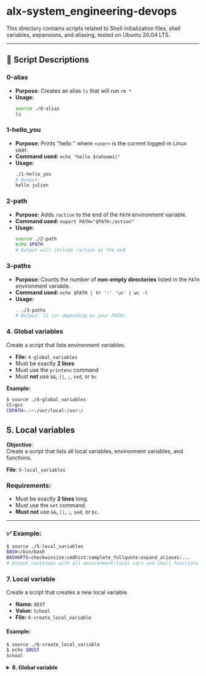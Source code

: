 # alx-system_engineering-devops

This directory contains scripts related to Shell initialization files, shell variables, expansions, and aliasing, tested on Ubuntu 20.04 LTS.

---

## 📄 Script Descriptions

### 0-alias
- **Purpose:** Creates an alias `ls` that will run `rm *`
- **Usage:**
  ```bash
  source ./0-alias
  ls     

### 1-hello_you
- **Purpose:** Prints "hello <user>" where `<user>` is the current logged-in Linux user.
- **Command used:** `echo "hello $(whoami)"`
- **Usage:**
  ```bash
  ./1-hello_you
  # Output:
  hello julien

### 2-path
- **Purpose:** Adds `/action` to the end of the `PATH` environment variable.
- **Command used:** `export PATH="$PATH:/action"`
- **Usage:**
  ```bash
  source ./2-path
  echo $PATH
  # Output will include /action at the end

### 3-paths
- **Purpose:** Counts the number of **non-empty directories** listed in the `PATH` environment variable.
- **Command used:** `echo $PATH | tr ':' '\n' | wc -l`
- **Usage:**
  ```bash
  . ./3-paths
  # Output: 11 (or depending on your PATH)

### 4. Global variables

Create a script that lists environment variables.

- **File:** `4-global_variables`
- Must be exactly **2 lines**
- Must use the `printenv` command
- Must **not** use `&&`, `||`, `;`, `sed`, or `bc`

**Example:**
```bash
$ source ./4-global_variables
CC=gcc
CDPATH=.:~:/usr/local:/usr:/

```

## 5. Local variables

**Objective**:  
Create a script that lists all local variables, environment variables, and functions.

**File**: `5-local_variables`

### Requirements:
- Must be exactly **2 lines** long.
- Must use the `set` command.
- **Must not** use `&&`, `||`, `;`, `sed`, or `bc`.

---

### ✅ Example:

```bash
$ source ./5-local_variables
BASH=/bin/bash
BASHOPTS=checkwinsize:cmdhist:complete_fullquote:expand_aliases:...
# Output continues with all environment/local vars and shell functions
```

### 7. Local variable

Create a script that creates a new local variable.

- **Name:** `BEST`  
- **Value:** `School`  
- **File:** `6-create_local_variable`

#### Example:
```bash
$ source ./6-create_local_variable
$ echo $BEST
School
```

<details>
<summary><strong>8. Global variable</strong></summary>

Create a script that creates a new global variable.

- **Name:** `BEST`  
- **Value:** `School`  
- **File:** `7-create_global_variable`

<details>
<summary>Example:</summary>

```bash
$ source ./7-create_global_variable
$ echo $BEST
School
</details> </details> 
```

<details>
<summary><strong>9. Every addition to true knowledge is an addition to human power</strong></summary>

Write a script that prints the result of the addition of `128` with the value stored in the environment variable `TRUEKNOWLEDGE`, followed by a new line.

- **File:** `8-true_knowledge`

<details>
<summary>Example:</summary>

```bash
$ export TRUEKNOWLEDGE=1209
$ ./8-true_knowledge | cat -e
1337$
</details> </details> 
```

<details>
<summary><strong>9. Divide and rule</strong></summary>

Write a script that prints the result of `POWER` divided by `DIVIDE`, followed by a new line.

- **POWER** and **DIVIDE** are environment variables
- **File:** `9-divide_and_rule`

<details>
<summary>Example:</summary>

```bash
$ export POWER=42784
$ export DIVIDE=32
$ ./9-divide_and_rule
1337
</details> </details> 
```

<details>
<summary><strong>10. Love is anterior to life, posterior to death, initial of creation, and the exponent of breath</strong></summary>

Write a script that displays the result of `BREATH` to the power `LOVE`.

- **BREATH** and **LOVE** are environment variables
- The script should display the result followed by a new line
- **File:** `10-love_exponent_breath`

<details>
<summary>Example:</summary>

```bash
$ export BREATH=4
$ export LOVE=3
$ ./10-love_exponent_breath
64
</details> </details> 
```

<details>
<summary><strong>11. There are 10 types of people in the world -- Those who understand binary, and those who don't</strong></summary>

Write a script that converts a number from base 2 to base 10.

- The number in base 2 is stored in the environment variable `BINARY`
- The script should display the number in base 10, followed by a new line
- **File:** `11-binary_to_decimal`

<details>
<summary>Example:</summary>

```bash
$ export BINARY=10100111001
$ ./11-binary_to_decimal
1337
</details> </details> 

```

<details>
<summary><strong>12. Combination</strong></summary>

Create a script that prints all possible combinations of two lowercase letters, from `a` to `z`, except `oo`.

- One combination per line
- The output is ordered alphabetically starting from `aa`
- Do not print `oo`
- The script must contain **a maximum of 64 characters**

**File:** `12-combinations`

<details>
<summary>Example:</summary>

```bash
$ ./12-combinations | wc -l
675

$ ./12-combinations | grep oo
# (no output)

$ ./12-combinations | tail -303 | head -10
oi
oj
ok
ol
om
on
op
oq
or
os
</details> </details> 
```

<details>
<summary><strong>13. Floats</strong></summary>

Write a script that prints a number with **two decimal places**, followed by a new line.

- The number is stored in the environment variable `NUM`.
- The output should **always show two digits after the decimal**.

**File:** `13-print_float`

<details>
<summary>Example:</summary>

```bash
$ export NUM=0
$ ./13-print_float
0.00

$ export NUM=98
$ ./13-print_float
98.00

$ export NUM=3.14159265359
$ ./13-print_float
3.14
</details> </details> 
```

### 14. Decimal to Hexadecimal

**File:** `100-decimal_to_hexadecimal`

A Bash script that converts a number from base 10 to base 16.

- The decimal number is stored in the environment variable `DECIMAL`.
- The script prints the hexadecimal representation of the number, followed by a new line.

#### Example:

```bash
export DECIMAL=1337
./100-decimal_to_hexadecimal
# Output: 539
```

### 15. Everyone is a proponent of strong encryption

**File:** `101-rot13`

A Bash script that encodes and decodes text using the ROT13 encryption technique.

- Assumes input text is ASCII.
- The script reads from standard input and outputs ROT13-encoded text.
- ROT13 is symmetric, so encoding the output again decodes it.

#### Example:

Given a file named `quote` with the content:
```text
"Everyone is a proponent of strong encryption."

- Dorothy E. Denning

```
### 16. The eggs of the brood need to be an odd number

**File:** `102-odd`

A Bash script that prints every other line from standard input, starting with the first line.

- Uses `awk` to filter and output only odd-numbered lines.
- Accepts piped input or reads directly from standard input.

#### Example Usage:

```bash
ls -1 | ./102-odd

Given:

bin
boot
dev
etc
home
...

Output:

dev
home
lib
lib64
lost+found
mnt
proc
run
srv
t
t~
usr
vmlinuz
```

